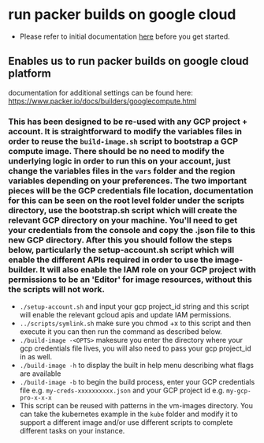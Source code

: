 # run packer builds on google cloud

* Please refer to initial documentation [here](../README.md) before you get started.

## Enables us to run packer builds on google cloud platform

documentation for additional settings can be found here:
https://www.packer.io/docs/builders/googlecompute.html

### This has been designed to be re-used with any GCP project + account. It is straightforward to modify the variables files in order to reuse the `build-image.sh` script to bootstrap a GCP compute image. There should be no need to modify the underlying logic in order to run this on your account, just change the variables files in the `vars` folder and the region variables depending on your preferences. The two important pieces will be the GCP credentials file location, documentation for this can be seen on the root level folder under the scripts directory, use the bootstrap.sh script which will create the relevant GCP directory on your machine. You'll need to get your credentials from the console and copy the .json file to this new GCP directory. After this you should follow the steps below, particularly the setup-account.sh script which will enable the different APIs required in order to use the image-builder. It will also enable the IAM role on your GCP project with permissions to be an 'Editor' for image resources, without this the scripts will not work.

- `./setup-account.sh` and input your gcp project_id string and this script will enable the relevant gcloud apis and update IAM permissions.
- `../scripts/symlink.sh` make sure you chmod +x to this script and then execute it you can then run the command as described below.
- `./build-image -<OPTS>` makesure you enter the directory where your gcp credentials file lives, you will also need to pass your gcp project_id in as well.
- `./build-image -h` to display the built in help menu describing what flags are available
- `./build-image -b` to begin the build process, enter your GCP credentials file e.g. `my-creds-xxxxxxxxxx.json` and your GCP project id e.g. `my-gcp-pro-x-x-x`
- This script can be reused with patterns in the vm-images directory. You can take the kubernetes example in the `kube` folder and modify it to support a different image and/or use different scripts to complete different tasks on your instance.